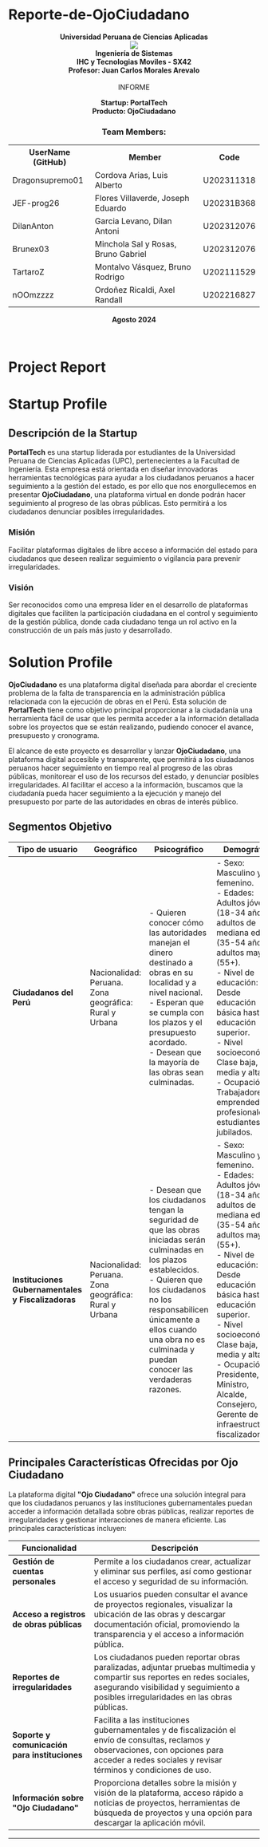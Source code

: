 # Reporte-de-OjoCiudadano
<p align="center">
    <strong>Universidad Peruana de Ciencias Aplicadas</strong><br>
    <img src="https://upload.wikimedia.org/wikipedia/commons/f/fc/UPC_logo_transparente.png"></img><br>
    <strong>Ingeniería de Sistemas</strong><br>
    <strong>IHC y Tecnologias Moviles - SX42</strong><br>
    <strong>Profesor: Juan Carlos Morales Arevalo</strong><br>
    <br>INFORME
</p>
<p align="center">
    <strong>Startup: PortalTech </strong><br>
    <strong>Producto: OjoCiudadano </strong>
</p>

<div>
    <h3 align="center">Team Members:</h3>
</div>
<div>
    <table align="center">
        <tr>
            <th style="text-align:center;">UserName (GitHub)</th>
            <th style="text-align:center;">Member</th>
            <th style="text-align:center;">Code</th>
        </tr>
        <tr>
            <td>Dragonsupremo01</td>
            <td>Cordova Arias, Luis Alberto</td>
            <td>U202311318</td>
        </tr>
        <tr>
            <td>JEF-prog26</td>
            <td>Flores Villaverde, Joseph Eduardo</td>
            <td>U20231B368</td>
        </tr>
        <tr>
            <td>DilanAnton</td>
            <td>Garcia Levano, Dilan Antoni</td>
            <td>U202312076</td>
        </tr>
        <tr>
            <td>Brunex03</td>
            <td>Minchola Sal y Rosas, Bruno Gabriel</td>
            <td>U202312076</td>
        </tr>
        <tr>
            <td>TartaroZ</td>
            <td>Montalvo Vásquez, Bruno Rodrigo</td>
            <td>U202111529</td>
        </tr>
        <tr>
            <td>nOOmzzzz</td>
            <td>Ordoñez Ricaldi, Axel Randall</td>
            <td>U202216827</td>
        </tr>
    </table>
</div>

<p align="center">
    <strong>Agosto 2024</strong>
</p>
<br>

# Project Report 
# Startup Profile

## Descripción de la Startup

**PortalTech** es una startup liderada por estudiantes de la Universidad Peruana de Ciencias Aplicadas (UPC), pertenecientes a la Facultad de Ingeniería. Esta empresa está orientada en diseñar innovadoras herramientas tecnológicas para ayudar a los ciudadanos peruanos a hacer seguimiento a la gestión del estado, es por ello que nos enorgullecemos en presentar **OjoCiudadano**, una plataforma virtual en donde podrán hacer seguimiento al progreso de las obras públicas. Esto permitirá a los ciudadanos denunciar posibles irregularidades.

### Misión
Facilitar plataformas digitales de libre acceso a información del estado para ciudadanos que deseen realizar seguimiento o vigilancia para prevenir irregularidades.

### Visión
Ser reconocidos como una empresa líder en el desarrollo de plataformas digitales que faciliten la participación ciudadana en el control y seguimiento de la gestión pública, donde cada ciudadano tenga un rol activo en la construcción de un país más justo y desarrollado.

# Solution Profile

**OjoCiudadano** es una plataforma digital diseñada para abordar el creciente problema de la falta de transparencia en la administración pública relacionada con la ejecución de obras en el Perú. Esta solución de **PortalTech** tiene como objetivo principal proporcionar a la ciudadanía una herramienta fácil de usar que les permita acceder a la información detallada sobre los proyectos que se están realizando, pudiendo conocer el avance, presupuesto y cronograma.

El alcance de este proyecto es desarrollar y lanzar **OjoCiudadano**, una plataforma digital accesible y transparente, que permitirá a los ciudadanos peruanos hacer seguimiento en tiempo real al progreso de las obras públicas, monitorear el uso de los recursos del estado, y denunciar posibles irregularidades. Al facilitar el acceso a la información, buscamos que la ciudadanía pueda hacer seguimiento a la ejecución y manejo del presupuesto por parte de las autoridades en obras de interés público.


## Segmentos Objetivo

| **Tipo de usuario**                                   | **Geográfico**                                              | **Psicográfico**                                                                                                                   | **Demográfico**                                                                                                                                                      |
|-------------------------------------------------------|-------------------------------------------------------------|-------------------------------------------------------------------------------------------------------------------------------------|----------------------------------------------------------------------------------------------------------------------------------------------------------------------|
| **Ciudadanos del Perú**                               | Nacionalidad: Peruana. <br> Zona geográfica: Rural y Urbana | - Quieren conocer cómo las autoridades manejan el dinero destinado a obras en su localidad y a nivel nacional. <br> - Esperan que se cumpla con los plazos y el presupuesto acordado. <br> - Desean que la mayoría de las obras sean culminadas. | - Sexo: Masculino y femenino. <br> - Edades: Adultos jóvenes (18-34 años), adultos de mediana edad (35-54 años) y adultos mayores (55+). <br> - Nivel de educación: Desde educación básica hasta educación superior. <br> - Nivel socioeconómico: Clase baja, media y alta. <br> - Ocupación: Trabajadores, emprendedores, profesionales, estudiantes o jubilados. |
| **Instituciones Gubernamentales y Fiscalizadoras**    | Nacionalidad: Peruana. <br> Zona geográfica: Rural y Urbana | - Desean que los ciudadanos tengan la seguridad de que las obras iniciadas serán culminadas en los plazos establecidos. <br> - Quieren que los ciudadanos no los responsabilicen únicamente a ellos cuando una obra no es culminada y puedan conocer las verdaderas razones. | - Sexo: Masculino y femenino. <br> - Edades: Adultos jóvenes (18-34 años), adultos de mediana edad (35-54 años) y adultos mayores (55+). <br> - Nivel de educación: Desde educación básica hasta educación superior. <br> - Nivel socioeconómico: Clase baja, media y alta. <br> - Ocupación: Presidente, Ministro, Alcalde, Consejero, Gerente de infraestructura y fiscalizador. |


## Principales Características Ofrecidas por Ojo Ciudadano

La plataforma digital **"Ojo Ciudadano"** ofrece una solución integral para que los ciudadanos peruanos y las instituciones gubernamentales puedan acceder a información detallada sobre obras públicas, realizar reportes de irregularidades y gestionar interacciones de manera eficiente. Las principales características incluyen:

| **Funcionalidad**                            | **Descripción**                                                                                                                                                                                                                                              |
|----------------------------------------------|--------------------------------------------------------------------------------------------------------------------------------------------------------------------------------------------------------------------------------------------------------------|
| **Gestión de cuentas personales**            | Permite a los ciudadanos crear, actualizar y eliminar sus perfiles, así como gestionar el acceso y seguridad de su información.                                                                                                               |
| **Acceso a registros de obras públicas**     | Los usuarios pueden consultar el avance de proyectos regionales, visualizar la ubicación de las obras y descargar documentación oficial, promoviendo la transparencia y el acceso a información pública.                                     |
| **Reportes de irregularidades**              | Los ciudadanos pueden reportar obras paralizadas, adjuntar pruebas multimedia y compartir sus reportes en redes sociales, asegurando visibilidad y seguimiento a posibles irregularidades en las obras públicas.                              |
| **Soporte y comunicación para instituciones**| Facilita a las instituciones gubernamentales y de fiscalización el envío de consultas, reclamos y observaciones, con opciones para acceder a redes sociales y revisar términos y condiciones de uso.                                         |
| **Información sobre "Ojo Ciudadano"**        | Proporciona detalles sobre la misión y visión de la plataforma, acceso rápido a noticias de proyectos, herramientas de búsqueda de proyectos y una opción para descargar la aplicación móvil.                                                |

--- 

